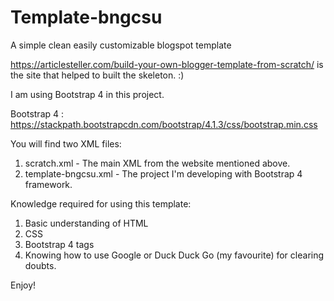 # Template-bngcsu
A simple clean easily customizable blogspot template 

https://articlesteller.com/build-your-own-blogger-template-from-scratch/ is the site that helped to built the skeleton. :)

I am using Bootstrap 4 in this project.

Bootstrap 4 : https://stackpath.bootstrapcdn.com/bootstrap/4.1.3/css/bootstrap.min.css

You will find two XML files:
1. scratch.xml - The main XML from the website mentioned above.
2. template-bngcsu.xml - The project I'm developing with Bootstrap 4 framework.

Knowledge required for using this template:
 1. Basic understanding of HTML
 2. CSS
 3. Bootstrap 4 tags
 4. Knowing how to use Google or Duck Duck Go (my favourite) for clearing doubts.
 
Enjoy!
